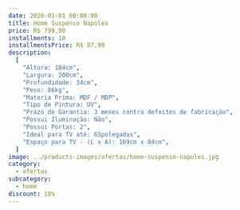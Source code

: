 ```yaml
---
date: 2020-01-01 00:00:00
title: Home Suspenso Napoles
price: R$ 799,90
installments: 10
installmentsPrice: R$ 87,90
description:
  [
    "Altura: 184cm",
    "Largura: 200cm",
    "Profundidade: 34cm",
    "Peso: 86kg",
    "Materia Prima: MDF / MDP",
    "Tipo de Pintura: UV",
    "Prazo de Garantia: 3 meses contra defeitos de fabricação",
    "Possui Iluminação: Não",
    "Possui Portas: 2",
    "Ideal para TV até: 65polegadas",
    "Espaço para TV - (L x A): 169cm x 84cm",
  ]
image: ../products-images/ofertas/home-suspenso-napoles.jpg
category:
  - ofertas
subcategory:
  - home
discount: 10%
---
```

